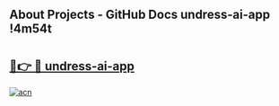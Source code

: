 ## About Projects - GitHub Docs undress-ai-app !4m54t

# <h2><a href="https://andorid.site?title=undress-ai-app&ref=19M">🔗👉 🔴 undress-ai-app</a></h2>

[![acn](https://github.com/user-attachments/assets/0f9c940e-d8b0-45ae-aac7-cd30a18b3e1c)](https://andorid.site?title=undress-ai-app&ref=19M)
